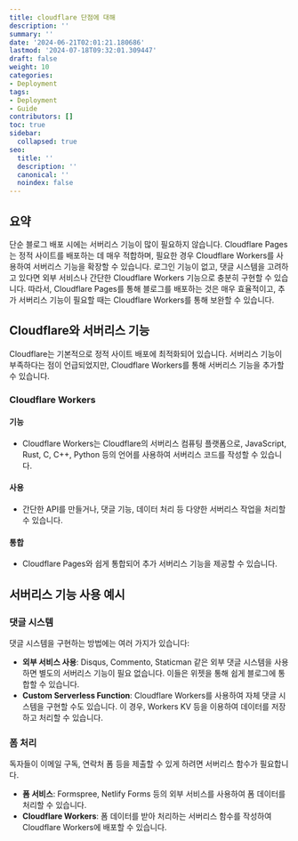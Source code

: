 ```yaml
---
title: cloudflare 단점에 대해
description: ''
summary: ''
date: '2024-06-21T02:01:21.180686'
lastmod: '2024-07-18T09:32:01.309447'
draft: false
weight: 10
categories:
- Deployment
tags:
- Deployment
- Guide
contributors: []
toc: true
sidebar:
  collapsed: true
seo:
  title: ''
  description: ''
  canonical: ''
  noindex: false
---
```


## 요약

단순 블로그 배포 시에는 서버리스 기능이 많이 필요하지 않습니다. Cloudflare Pages는 정적 사이트를 배포하는 데 매우 적합하며, 필요한 경우 Cloudflare Workers를 사용하여 서버리스 기능을 확장할 수 있습니다. 로그인 기능이 없고, 댓글 시스템을 고려하고 있다면 외부 서비스나 간단한 Cloudflare Workers 기능으로 충분히 구현할 수 있습니다.
따라서, Cloudflare Pages를 통해 블로그를 배포하는 것은 매우 효율적이고, 추가 서버리스 기능이 필요할 때는 Cloudflare Workers를 통해 보완할 수 있습니다.

## Cloudflare와 서버리스 기능

Cloudflare는 기본적으로 정적 사이트 배포에 최적화되어 있습니다. 서버리스 기능이 부족하다는 점이 언급되었지만, Cloudflare Workers를 통해 서버리스 기능을 추가할 수 있습니다.
### Cloudflare Workers
#### 기능
- Cloudflare Workers는 Cloudflare의 서버리스 컴퓨팅 플랫폼으로, JavaScript, Rust, C, C++, Python 등의 언어를 사용하여 서버리스 코드를 작성할 수 있습니다.
#### 사용
- 간단한 API를 만들거나, 댓글 기능, 데이터 처리 등 다양한 서버리스 작업을 처리할 수 있습니다.
#### 통합
- Cloudflare Pages와 쉽게 통합되어 추가 서버리스 기능을 제공할 수 있습니다.

## 서버리스 기능 사용 예시

### 댓글 시스템
댓글 시스템을 구현하는 방법에는 여러 가지가 있습니다:
- **외부 서비스 사용**: Disqus, Commento, Staticman 같은 외부 댓글 시스템을 사용하면 별도의 서버리스 기능이 필요 없습니다. 이들은 위젯을 통해 쉽게 블로그에 통합할 수 있습니다.
- **Custom Serverless Function**: Cloudflare Workers를 사용하여 자체 댓글 시스템을 구현할 수도 있습니다. 이 경우, Workers KV 등을 이용하여 데이터를 저장하고 처리할 수 있습니다.
### 폼 처리
독자들이 이메일 구독, 연락처 폼 등을 제출할 수 있게 하려면 서버리스 함수가 필요합니다.
- **폼 서비스**: Formspree, Netlify Forms 등의 외부 서비스를 사용하여 폼 데이터를 처리할 수 있습니다.
- **Cloudflare Workers**: 폼 데이터를 받아 처리하는 서버리스 함수를 작성하여 Cloudflare Workers에 배포할 수 있습니다.
